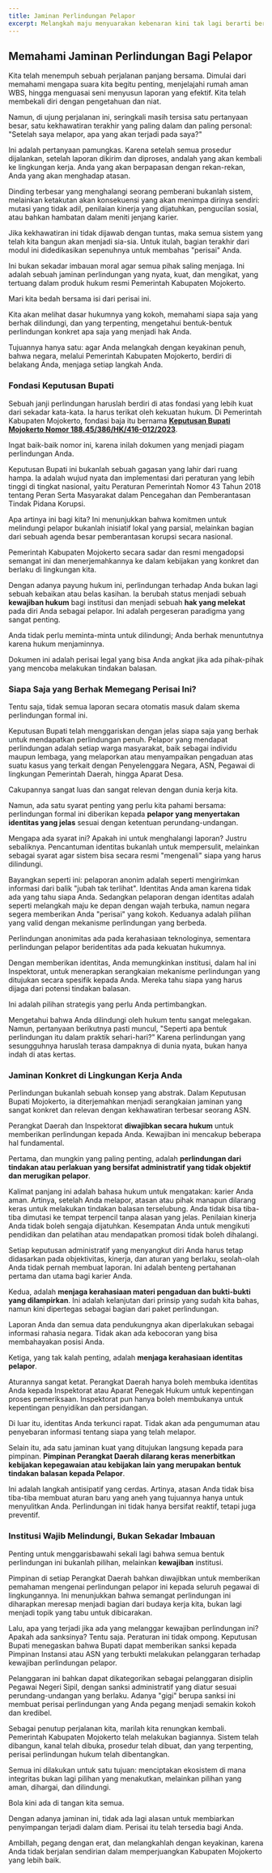 ```yaml
---
title: Jaminan Perlindungan Pelapor
excerpt: Melangkah maju menyuarakan kebenaran kini tak lagi berarti berjalan sendirian. Pemerintah Kabupaten Mojokerto telah membentangkan perisai hukum yang kokoh untuk Anda. Pahami jaminan perlindungan ini, sebuah janji bahwa integritas Anda akan dijaga, karier Anda diamankan, dan keberanian Anda dihargai.
---
```


## Memahami Jaminan Perlindungan Bagi Pelapor

Kita telah menempuh sebuah perjalanan panjang bersama. Dimulai dari memahami mengapa suara kita begitu penting, menjelajahi rumah aman WBS, hingga menguasai seni menyusun laporan yang efektif. Kita telah membekali diri dengan pengetahuan dan niat. 

Namun, di ujung perjalanan ini, seringkali masih tersisa satu pertanyaan besar, satu kekhawatiran terakhir yang paling dalam dan paling personal: "Setelah saya melapor, apa yang akan terjadi pada saya?"

Ini adalah pertanyaan pamungkas. Karena setelah semua prosedur dijalankan, setelah laporan dikirim dan diproses, andalah yang akan kembali ke lingkungan kerja. Anda yang akan berpapasan dengan rekan-rekan, Anda yang akan menghadap atasan. 

Dinding terbesar yang menghalangi seorang pemberani bukanlah sistem, melainkan ketakutan akan konsekuensi yang akan menimpa dirinya sendiri: mutasi yang tidak adil, penilaian kinerja yang dijatuhkan, pengucilan sosial, atau bahkan hambatan dalam meniti jenjang karier.

Jika kekhawatiran ini tidak dijawab dengan tuntas, maka semua sistem yang telah kita bangun akan menjadi sia-sia. Untuk itulah, bagian terakhir dari modul ini didedikasikan sepenuhnya untuk membahas "perisai" Anda. 

Ini bukan sekadar imbauan moral agar semua pihak saling menjaga. Ini adalah sebuah jaminan perlindungan yang nyata, kuat, dan mengikat, yang tertuang dalam produk hukum resmi Pemerintah Kabupaten Mojokerto.

Mari kita bedah bersama isi dari perisai ini. 

Kita akan melihat dasar hukumnya yang kokoh, memahami siapa saja yang berhak dilindungi, dan yang terpenting, mengetahui bentuk-bentuk perlindungan konkret apa saja yang menjadi hak Anda. 

Tujuannya hanya satu: agar Anda melangkah dengan keyakinan penuh, bahwa negara, melalui Pemerintah Kabupaten Mojokerto, berdiri di belakang Anda, menjaga setiap langkah Anda.

### Fondasi Keputusan Bupati

Sebuah janji perlindungan haruslah berdiri di atas fondasi yang lebih kuat dari sekadar kata-kata. Ia harus terikat oleh kekuatan hukum. Di Pemerintah Kabupaten Mojokerto, fondasi baja itu bernama [**Keputusan Bupati Mojokerto Nomor 188.45/386/HK/416-012/2023**](https://drive.google.com/file/d/1w4zBgf-m-MlHjgQQ34aIlSwAqTljKmCY/view?usp=sharing). 

Ingat baik-baik nomor ini, karena inilah dokumen yang menjadi piagam perlindungan Anda.

Keputusan Bupati ini bukanlah sebuah gagasan yang lahir dari ruang hampa. Ia adalah wujud nyata dan implementasi dari peraturan yang lebih tinggi di tingkat nasional, yaitu Peraturan Pemerintah Nomor 43 Tahun 2018 tentang Peran Serta Masyarakat dalam Pencegahan dan Pemberantasan Tindak Pidana Korupsi. 

Apa artinya ini bagi kita? Ini menunjukkan bahwa komitmen untuk melindungi pelapor bukanlah inisiatif lokal yang parsial, melainkan bagian dari sebuah agenda besar pemberantasan korupsi secara nasional. 

Pemerintah Kabupaten Mojokerto secara sadar dan resmi mengadopsi semangat ini dan menerjemahkannya ke dalam kebijakan yang konkret dan berlaku di lingkungan kita.

Dengan adanya payung hukum ini, perlindungan terhadap Anda bukan lagi sebuah kebaikan atau belas kasihan. Ia berubah status menjadi sebuah **kewajiban hukum** bagi institusi dan menjadi sebuah **hak yang melekat** pada diri Anda sebagai pelapor. Ini adalah pergeseran paradigma yang sangat penting. 

Anda tidak perlu meminta-minta untuk dilindungi; Anda berhak menuntutnya karena hukum menjaminnya. 

Dokumen ini adalah perisai legal yang bisa Anda angkat jika ada pihak-pihak yang mencoba melakukan tindakan balasan.

### Siapa Saja yang Berhak Memegang Perisai Ini?

Tentu saja, tidak semua laporan secara otomatis masuk dalam skema perlindungan formal ini. 

Keputusan Bupati telah menggariskan dengan jelas siapa saja yang berhak untuk mendapatkan perlindungan penuh. Pelapor yang mendapat perlindungan adalah setiap warga masyarakat, baik sebagai individu maupun lembaga, yang melaporkan atau menyampaikan pengaduan atas suatu kasus yang terkait dengan Penyelenggara Negara, ASN, Pegawai di lingkungan Pemerintah Daerah, hingga Aparat Desa. 

Cakupannya sangat luas dan sangat relevan dengan dunia kerja kita.

Namun, ada satu syarat penting yang perlu kita pahami bersama: perlindungan formal ini diberikan kepada **pelapor yang menyertakan identitas yang jelas** sesuai dengan ketentuan perundang-undangan. 

Mengapa ada syarat ini? Apakah ini untuk menghalangi laporan? Justru sebaliknya. Pencantuman identitas bukanlah untuk mempersulit, melainkan sebagai syarat agar sistem bisa secara resmi "mengenali" siapa yang harus dilindungi.

Bayangkan seperti ini: pelaporan anonim adalah seperti mengirimkan informasi dari balik "jubah tak terlihat". Identitas Anda aman karena tidak ada yang tahu siapa Anda. 
Sedangkan pelaporan dengan identitas adalah seperti melangkah maju ke depan dengan wajah terbuka, namun negara segera memberikan Anda "perisai" yang kokoh. Keduanya adalah pilihan yang valid dengan mekanisme perlindungan yang berbeda. 

Perlindungan anonimitas ada pada kerahasiaan teknologinya, sementara perlindungan pelapor beridentitas ada pada kekuatan hukumnya.

Dengan memberikan identitas, Anda memungkinkan institusi, dalam hal ini Inspektorat, untuk menerapkan serangkaian mekanisme perlindungan yang ditujukan secara spesifik kepada Anda. Mereka tahu siapa yang harus dijaga dari potensi tindakan balasan. 

Ini adalah pilihan strategis yang perlu Anda pertimbangkan.

Mengetahui bahwa Anda dilindungi oleh hukum tentu sangat melegakan. Namun, pertanyaan berikutnya pasti muncul, "Seperti apa bentuk perlindungan itu dalam praktik sehari-hari?" Karena perlindungan yang sesungguhnya haruslah terasa dampaknya di dunia nyata, bukan hanya indah di atas kertas.

### Jaminan Konkret di Lingkungan Kerja Anda

Perlindungan bukanlah sebuah konsep yang abstrak. Dalam Keputusan Bupati Mojokerto, ia diterjemahkan menjadi serangkaian jaminan yang sangat konkret dan relevan dengan kekhawatiran terbesar seorang ASN. 

Perangkat Daerah dan Inspektorat **diwajibkan secara hukum** untuk memberikan perlindungan kepada Anda. Kewajiban ini mencakup beberapa hal fundamental.

Pertama, dan mungkin yang paling penting, adalah **perlindungan dari tindakan atau perlakuan yang bersifat administratif yang tidak objektif dan merugikan pelapor**. 

Kalimat panjang ini adalah bahasa hukum untuk mengatakan: karier Anda aman. Artinya, setelah Anda melapor, atasan atau pihak manapun dilarang keras untuk melakukan tindakan balasan terselubung. Anda tidak bisa tiba-tiba dimutasi ke tempat terpencil tanpa alasan yang jelas. Penilaian kinerja Anda tidak boleh sengaja dijatuhkan. Kesempatan Anda untuk mengikuti pendidikan dan pelatihan atau mendapatkan promosi tidak boleh dihalangi. 

Setiap keputusan administratif yang menyangkut diri Anda harus tetap didasarkan pada objektivitas, kinerja, dan aturan yang berlaku, seolah-olah Anda tidak pernah membuat laporan. Ini adalah benteng pertahanan pertama dan utama bagi karier Anda.

Kedua, adalah **menjaga kerahasiaan materi pengaduan dan bukti-bukti yang dilampirkan**. Ini adalah kelanjutan dari prinsip yang sudah kita bahas, namun kini dipertegas sebagai bagian dari paket perlindungan. 

Laporan Anda dan semua data pendukungnya akan diperlakukan sebagai informasi rahasia negara. Tidak akan ada kebocoran yang bisa membahayakan posisi Anda.

Ketiga, yang tak kalah penting, adalah **menjaga kerahasiaan identitas pelapor**. 

Aturannya sangat ketat. Perangkat Daerah hanya boleh membuka identitas Anda kepada Inspektorat atau Aparat Penegak Hukum untuk kepentingan proses pemeriksaan. Inspektorat pun hanya boleh membukanya untuk kepentingan penyidikan dan persidangan. 

Di luar itu, identitas Anda terkunci rapat. Tidak akan ada pengumuman atau penyebaran informasi tentang siapa yang telah melapor.

Selain itu, ada satu jaminan kuat yang ditujukan langsung kepada para pimpinan. **Pimpinan Perangkat Daerah dilarang keras menerbitkan kebijakan kepegawaian atau kebijakan lain yang merupakan bentuk tindakan balasan kepada Pelapor**.

 Ini adalah langkah antisipatif yang cerdas. Artinya, atasan Anda tidak bisa tiba-tiba membuat aturan baru yang aneh yang tujuannya hanya untuk menyulitkan Anda. Perlindungan ini tidak hanya bersifat reaktif, tetapi juga preventif.

### Institusi Wajib Melindungi, Bukan Sekadar Imbauan

Penting untuk menggarisbawahi sekali lagi bahwa semua bentuk perlindungan ini bukanlah pilihan, melainkan **kewajiban** institusi. 

Pimpinan di setiap Perangkat Daerah bahkan diwajibkan untuk memberikan pemahaman mengenai perlindungan pelapor ini kepada seluruh pegawai di lingkungannya. Ini menunjukkan bahwa semangat perlindungan ini diharapkan meresap menjadi bagian dari budaya kerja kita, bukan lagi menjadi topik yang tabu untuk dibicarakan.

Lalu, apa yang terjadi jika ada yang melanggar kewajiban perlindungan ini? Apakah ada sanksinya? Tentu saja. Peraturan ini tidak ompong. Keputusan Bupati menegaskan bahwa Bupati dapat memberikan sanksi kepada Pimpinan Instansi atau ASN yang terbukti melakukan pelanggaran terhadap kewajiban perlindungan pelapor. 

Pelanggaran ini bahkan dapat dikategorikan sebagai pelanggaran disiplin Pegawai Negeri Sipil, dengan sanksi administratif yang diatur sesuai perundang-undangan yang berlaku. Adanya "gigi" berupa sanksi ini membuat perisai perlindungan yang Anda pegang menjadi semakin kokoh dan kredibel.

Sebagai penutup perjalanan kita, marilah kita renungkan kembali. Pemerintah Kabupaten Mojokerto telah melakukan bagiannya. Sistem telah dibangun, kanal telah dibuka, prosedur telah dibuat, dan yang terpenting, perisai perlindungan hukum telah dibentangkan. 

Semua ini dilakukan untuk satu tujuan: menciptakan ekosistem di mana integritas bukan lagi pilihan yang menakutkan, melainkan pilihan yang aman, dihargai, dan dilindungi.

Bola kini ada di tangan kita semua. 

Dengan adanya jaminan ini, tidak ada lagi alasan untuk membiarkan penyimpangan terjadi dalam diam. Perisai itu telah tersedia bagi Anda. 

Ambillah, pegang dengan erat, dan melangkahlah dengan keyakinan, karena Anda tidak berjalan sendirian dalam memperjuangkan Kabupaten Mojokerto yang lebih baik.
